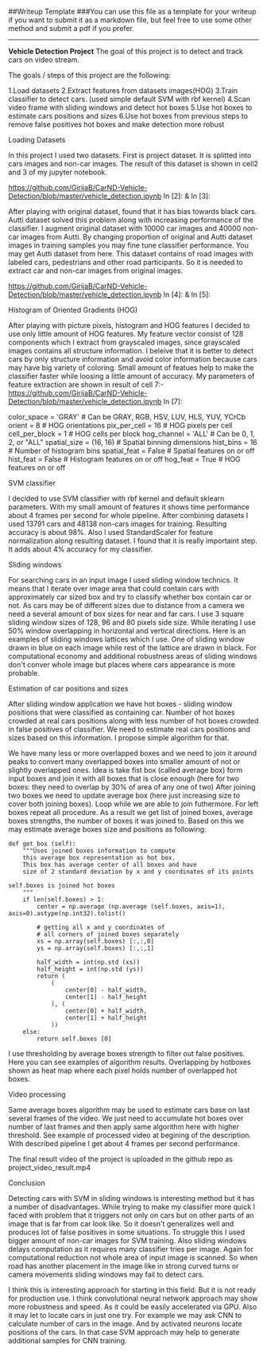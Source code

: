 ##Writeup Template
###You can use this file as a template for your writeup if you want to submit it as a markdown file, but feel free to use some other method and submit a pdf if you prefer.

---

**Vehicle Detection Project**
The goal of this project is to detect and track cars on video stream.

The goals / steps of this project are the following:

  1.Load datasets
  2.Extract features from datasets images(HOG)
  3.Train classifier to detect cars. (used simple default SVM with rbf kernel)
  4.Scan video frame with sliding windows and detect hot boxes
  5.Use hot boxes to estimate cars positions and sizes
  6.Use hot boxes from previous steps to remove false positives hot boxes and make detection more robust

Loading Datasets

In this project I used two datasets. First is project dataset. It is splitted into cars images and non-car images. The result of this dataset is shown in cell2 and 3 of my jupyter notebook.

https://github.com/GirijaB/CarND-Vehicle-Detection/blob/master/vehicle_detection.ipynb  In [2]: & In [3]:

After playing with original dataset, found that it has bias towards black cars. Autti dataset solved this problem along with increasing performance of the classifier. I augment original dataset with 10000 car images and 40000 non-car images from Autti. By changing proportion of original and Autti dataset images in training samples you may fine tune classifier performance. You may get Autti dataset from here. This dataset contains of road images with labeled cars, pedestrians and other road participants. So it is needed to extract car and non-car images from original images.

https://github.com/GirijaB/CarND-Vehicle-Detection/blob/master/vehicle_detection.ipynb  In [4]: & In [5]:


Histogram of Oriented Gradients (HOG)

After playing with picture pixels, histogram and HOG features I decided to use only little amount of HOG features. My feature vector consist of 128 components which I extract from grayscaled images, since grayscaled images contains all structure information. I beleive that it is better to detect cars by only structure information and avoid color information because cars may have big variety of coloring. Small amount of featues help to make the classifier faster while loosing a little amount of accuracy.
My parameters of feature extraction are shown in result of cell 7:-
https://github.com/GirijaB/CarND-Vehicle-Detection/blob/master/vehicle_detection.ipynb  In [7]: 

color_space = 'GRAY' # Can be GRAY, RGB, HSV, LUV, HLS, YUV, YCrCb
orient = 8  # HOG orientations
pix_per_cell = 16 # HOG pixels per cell
cell_per_block = 1 # HOG cells per block
hog_channel = 'ALL' # Can be 0, 1, 2, or "ALL"
spatial_size = (16, 16) # Spatial binning dimensions
hist_bins = 16    # Number of histogram bins
spatial_feat = False # Spatial features on or off
hist_feat = False # Histogram features on or off
hog_feat = True # HOG features on or off

SVM classifier

I decided to use SVM classifier with rbf kernel and default sklearn parameters. With my small amount of features it shows time performance about 4 frames per second for whole pipeline. After combining datasets I used 13791 cars and 48138 non-cars images for training. Resulting accuracy is about 98%. Also I used StandardScaler for feature normalization along resulting dataset. I found that it is really importaint step. It adds about 4% accuracy for my classifier.

Sliding windows

For searching cars in an input image I used sliding window technics. It means that I iterate over image area that could contain cars with approximately car sized box and try to classify whether box contain car or not. As cars may be of different sizes due to distance from a camera we need a several amount of box sizes for near and far cars. I use 3 square sliding window sizes of 128, 96 and 80 pixels side size. While iterating I use 50% window overlapping in horizontal and vertical directions. Here is an examples of sliding windows lattices which I use. One of sliding window drawn in blue on each image while rest of the lattice are drawn in black. For computational economy and additional robustness areas of sliding windows don't conver whole image but places where cars appearance is more probable.



Estimation of car positions and sizes

After sliding window application we have hot boxes - sliding window positions that were classified as containing car. Number of hot boxes crowded at real cars positions along with less number of hot boxes crowded in false positives of classifier. We need to estimate real cars positions and sizes based on this information. I propose simple algorithm for that.

We have many less or more overlapped boxes and we need to join it around peaks to convert many overlapped boxes into smaller amount of not or slightly overlapped ones. Idea is take fist box (called average box) form input boxes and join it with all boxes that is close enough (here for two boxes: they need to overlap by 30% of area of any one of two) After joining two boxes we need to update average box (here just increasing size to cover both joining boxes). Loop while we are able to join futhermore. For left boxes repeat all procedure. As a result we get list of joined boxes, average boxes strengths, the number of boxes it was joined to. Based on this we may estimate average boxes size and positions as following:

    def get_box (self):
        """Uses joined boxes information to compute
        this average box representation as hot box.
        This box has average center of all boxes and have
        size of 2 standard deviation by x and y coordinates of its points

	self.boxes is joined hot boxes
        """
        if len(self.boxes) > 1:
            center = np.average (np.average (self.boxes, axis=1), axis=0).astype(np.int32).tolist()

            # getting all x and y coordinates of
            # all corners of joined boxes separately
            xs = np.array(self.boxes) [:,:,0]
            ys = np.array(self.boxes) [:,:,1]

            half_width = int(np.std (xs))
            half_height = int(np.std (ys))
            return (
                (
                    center[0] - half_width,
                    center[1] - half_height
                ), (
                    center[0] + half_width,
                    center[1] + half_height
                ))
        else:
            return self.boxes [0]
I use thresholding by average boxes strength to filter out false positives. Here you can see examples of algorithm results. Overlapping by hotboxes shown as heat map where each pixel holds number of overlapped hot boxes.


Video processing

Same average boxes algorithm may be used to estimate cars base on last several frames of the video. We just need to accumulate hot boxes over number of last frames and then apply same algorithm here with higher threshold. See example of processed video at begining of the description. With described pipeline I get about 4 frames per second performance.

The final result video of the project is uploaded in the github repo as project_video_result.mp4

Conclusion

Detecting cars with SVM in sliding windows is interesting method but it has a number of disadvantages. While trying to make my classifier more quick I faced with problem that it triggers not only on cars but on other parts of an image that is far from car look like. So it doesn't generalizes well and produces lot of false positives in some situations. To struggle this I used bigger amount of non-car images for SVM training. Also sliding windows delays computation as it requires many classifier tries per image. Again for computational reduction not whole area of input image is scanned. So when road has another placement in the image like in strong curved turns or camera movements sliding windows may fail to detect cars.

I think this is interesting approach for starting in this field. But it is not ready for production use. I think convolutional neural network approach may show more robustness and speed. As it could be easily accelerated via GPU. Also it may let to locate cars in just one try. For example we may ask CNN to calculate number of cars in the image. And by activated neurons locate positions of the cars. In that case SVM approach may help to generate additional samples for CNN training.

